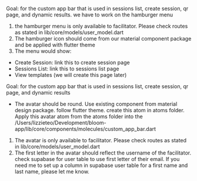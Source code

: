 Goal:
for the custom app bar that is used in sessions list, create session, qr page, and dynamic results. we have to work on the hamburger menu
1. the hamburger menu is only available to facilitator. Please check routes as stated in lib/core/models/user_model.dart
2. The hamburger icon should come from our material component package and be applied with flutter theme
3. The menu would show:
- Create Session: link this to create session page
- Sessions List: link this to sessions list page
- View templates (we will create this page later)


Goal:
for the custom app bar that is used in sessions list, create session, qr page, and dynamic results
- The avatar should be round. Use existing component from material design package. follow flutter theme. create this atom in atoms folder. Apply this avatar atom from the atoms folder into the /Users/lizzieteo/Development/bloom-app/lib/core/components/molecules/custom_app_bar.dart
1. The avatar is only available to facilitator.  Please check routes as stated in lib/core/models/user_model.dart
2. The first letter in the avatar  should reflect the username of the facilitator. check supabase for user table to use first letter of their email. If you need me to set up a column in supabase user table for a first name and last name, please let me know. 

